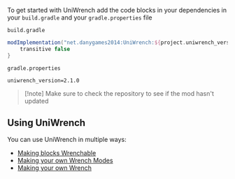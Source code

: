 To get started with UniWrench add the code blocks in your dependencies in your `build.gradle` and your `gradle.properties` file  

`build.gradle`
```groovy
modImplementation("net.danygames2014:UniWrench:${project.uniwrench_version}") {
	transitive false 
}
```


`gradle.properties`
```properties
uniwrench_version=2.1.0
```

> [!note] Make sure to check the repository to see if the mod hasn't updated

## Using UniWrench
You can use UniWrench in multiple ways:
* [Making blocks Wrenchable](Making%20blocks%20Wrenchable.md)
* [Making your own Wrench Modes](Making%20your%20own%20Wrench%20Modes.md)
* [Making your own Wrench](Making%20your%20own%20Wrench.md)